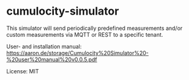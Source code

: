 # cumulocity-simulator
This simulator will send periodically predefined measurements and/or custom measurements via MQTT or REST to a specific tenant.

User- and installation manual:
https://aaron.de/storage/Cumulocity%20Simulator%20-%20user%20manual%20v0.0.5.pdf


License: MIT
